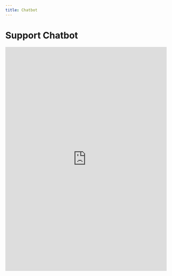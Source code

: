 ```yaml
---
title: Chatbot
---
```

# Support Chatbot
<iframe src="https://huggingface.co/spaces/dd09153/SuptBot" width="100%" height="700" frameborder="0" allowfullscreen></iframe>
